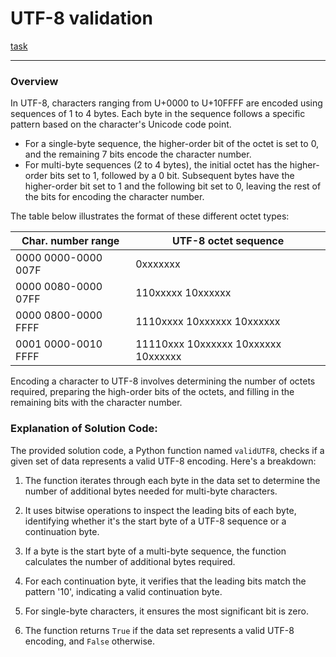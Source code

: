 # UTF-8 validation

[task](https://drive.google.com/file/d/1GP1y8RIzo7-PTX4ZBtGFe0_j8JRoWjVD/view?usp=drive_link)

---

### Overview

In UTF-8, characters ranging from U+0000 to U+10FFFF are encoded using sequences of 1 to 4 bytes. Each byte in the sequence follows a specific pattern based on the character's Unicode code point.

- For a single-byte sequence, the higher-order bit of the octet is set to 0, and the remaining 7 bits encode the character number.
- For multi-byte sequences (2 to 4 bytes), the initial octet has the higher-order bits set to 1, followed by a 0 bit. Subsequent bytes have the higher-order bit set to 1 and the following bit set to 0, leaving the rest of the bits for encoding the character number.

The table below illustrates the format of these different octet types:

| Char. number range | UTF-8 octet sequence |
| --- | --- |
| 0000 0000-0000 007F | 0xxxxxxx |
| 0000 0080-0000 07FF | 110xxxxx 10xxxxxx |
| 0000 0800-0000 FFFF | 1110xxxx 10xxxxxx 10xxxxxx |
| 0001 0000-0010 FFFF | 11110xxx 10xxxxxx 10xxxxxx 10xxxxxx |

Encoding a character to UTF-8 involves determining the number of octets required, preparing the high-order bits of the octets, and filling in the remaining bits with the character number.

### Explanation of Solution Code:

The provided solution code, a Python function named `validUTF8`, checks if a given set of data represents a valid UTF-8 encoding. Here's a breakdown:

1. The function iterates through each byte in the data set to determine the number of additional bytes needed for multi-byte characters.
  
2. It uses bitwise operations to inspect the leading bits of each byte, identifying whether it's the start byte of a UTF-8 sequence or a continuation byte.
  
3. If a byte is the start byte of a multi-byte sequence, the function calculates the number of additional bytes required.
  
4. For each continuation byte, it verifies that the leading bits match the pattern '10', indicating a valid continuation byte.
  
5. For single-byte characters, it ensures the most significant bit is zero.
  
6. The function returns `True` if the data set represents a valid UTF-8 encoding, and `False` otherwise.